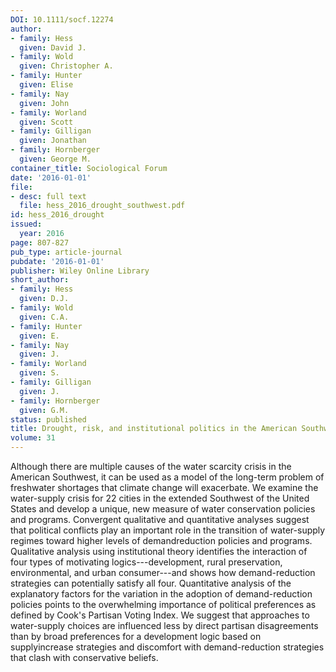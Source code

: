 ```yaml
---
DOI: 10.1111/socf.12274
author:
- family: Hess
  given: David J.
- family: Wold
  given: Christopher A.
- family: Hunter
  given: Elise
- family: Nay
  given: John
- family: Worland
  given: Scott
- family: Gilligan
  given: Jonathan
- family: Hornberger
  given: George M.
container_title: Sociological Forum
date: '2016-01-01'
file:
- desc: full text
  file: hess_2016_drought_southwest.pdf
id: hess_2016_drought
issued:
  year: 2016
page: 807-827
pub_type: article-journal
pubdate: '2016-01-01'
publisher: Wiley Online Library
short_author:
- family: Hess
  given: D.J.
- family: Wold
  given: C.A.
- family: Hunter
  given: E.
- family: Nay
  given: J.
- family: Worland
  given: S.
- family: Gilligan
  given: J.
- family: Hornberger
  given: G.M.
status: published
title: Drought, risk, and institutional politics in the American Southwest
volume: 31
---
```

Although there are multiple causes of the water scarcity crisis in the American Southwest, it can be used as a model of the long-term problem of freshwater shortages that climate change will exacerbate. We examine the water-supply crisis for 22 cities in the extended Southwest of the United States and develop a unique, new measure of water conservation policies and programs. Convergent qualitative and quantitative analyses suggest that political conflicts play an important role in the transition of water-supply regimes toward higher levels of demandreduction policies and programs. Qualitative analysis using institutional theory identifies the interaction of four types of motivating logics---development, rural preservation, environmental, and urban consumer---and shows how demand-reduction strategies can potentially satisfy all four. Quantitative analysis of the explanatory factors for the variation in the adoption of demand-reduction policies points to the overwhelming importance of political preferences as defined by Cook&#x27;s Partisan Voting Index. We suggest that approaches to water-supply choices are influenced less by direct partisan disagreements than by broad preferences for a development logic based on supplyincrease strategies and discomfort with demand-reduction strategies that clash with conservative beliefs.
